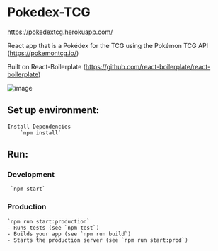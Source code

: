 # Pokedex-TCG
https://pokedextcg.herokuapp.com/

React app that is a Pokédex for the TCG using the Pokémon TCG API (https://pokemontcg.io/) 

Built on React-Boilerplate (https://github.com/react-boilerplate/react-boilerplate)

![image](https://user-images.githubusercontent.com/12651916/154145511-ade1c8b7-ac02-403a-aa5a-7ac74af2c3ba.png)

## Set up environment:
		
	Install Dependencies 
		`npm install`

## Run:
  ### Development
     `npm start`
     
  ### Production
    `npm run start:production`	   
    - Runs tests (see `npm test`)	
    - Builds your app (see `npm run build`)	
    - Starts the production server (see `npm run start:prod`)
